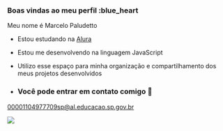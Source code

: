 ### Boas vindas ao meu perfil :blue_heart 

 Meu nome é Marcelo Paludetto

- Estou estudando na [Alura](https://www.alura.com.br)
- Estou me desenvolvendo na linguagem JavaScript
- Utilizo esse espaço para minha organização e compartilhamento dos meus projetos desenvolvidos

- ### Você pode entrar em contato comigo 📧

00001104977709sp@al.educacao.sp.gov.br

![](https://media1.tenor.com/m/6NXigJz4HxIAAAAC/atem.gif)
